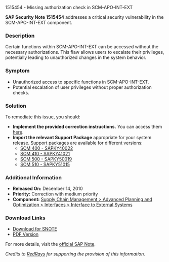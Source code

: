 1515454 - Missing authorization check in SCM-APO-INT-EXT

**SAP Security Note 1515454** addresses a critical security vulnerability in the SCM-APO-INT-EXT component. 

### **Description**
Certain functions within SCM-APO-INT-EXT can be accessed without the necessary authorizations. This flaw allows users to escalate their privileges, potentially leading to unauthorized changes in the system behavior.

### **Symptom**
- Unauthorized access to specific functions in SCM-APO-INT-EXT.
- Potential escalation of user privileges without proper authorization checks.

### **Solution**
To remediate this issue, you should:
- **Implement the provided correction instructions.** You can access them [here](https://me.sap.com/corrins/0001515454/418).
- **Import the relevant Support Package** appropriate for your system release. Support packages are available for different versions:
  - [SCM 400 - SAPKY40022](https://me.sap.com/supportpackage/SAPKY40022)
  - [SCM 410 - SAPKY41021](https://me.sap.com/supportpackage/SAPKY41021)
  - [SCM 500 - SAPKY50019](https://me.sap.com/supportpackage/SAPKY50019)
  - [SCM 510 - SAPKY51015](https://me.sap.com/supportpackage/SAPKY51015)

### **Additional Information**
- **Released On:** December 14, 2010
- **Priority:** Correction with medium priority
- **Component:** [Supply Chain Management > Advanced Planning and Optimization > Interfaces > Interface to External Systems](https://me.sap.com/mynotes?tab=Search&sortBy=Relevance&filters=themk%25253Aeq~'SCM-APO-INT-EXT*'%25252BreleaseStatus%25253Aeq~'CustomerRelease'%25252BsecurityPatchDay%25253Aeq~'NotRestricted'%25252BfuzzyThreshold%25253Aeq~'0.9'&flag=mynotes)

### **Download Links**
- [Download for SNOTE](https://notesdownloads.sap.com/note/0040000008983622017)
- [PDF Version](https://userapps.support.sap.com/sap/support/sfm/notes/print/0001515454?language=en-US&token=CE46676097B8478257D90B70EA2F6D83)

For more details, visit the [official SAP Note](https://me.sap.com/notes/0001515454).

*Credits to [RedRays](https://redrays.io) for supporting the provision of this information.*